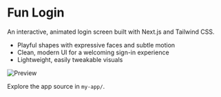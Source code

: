 # Fun Login

An interactive, animated login screen built with Next.js and Tailwind CSS.

- Playful shapes with expressive faces and subtle motion
- Clean, modern UI for a welcoming sign-in experience
- Lightweight, easily tweakable visuals

![Preview](my-app/public/screenshot.png)

Explore the app source in `my-app/`.
